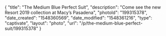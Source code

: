 {
    "title": "The Medium Blue Perfect Suit",
    "description": "Come see the new Resort 2019 collection at Macy’s Pasadena",
    "photoId": "199315378",
    "date_created": "1548360569",
    "date_modified": "1548361216",
    "type": "captivate",
    "layout": "photo",
    "url": "\/p\/the-medium-blue-perfect-suit\/199315378"
}